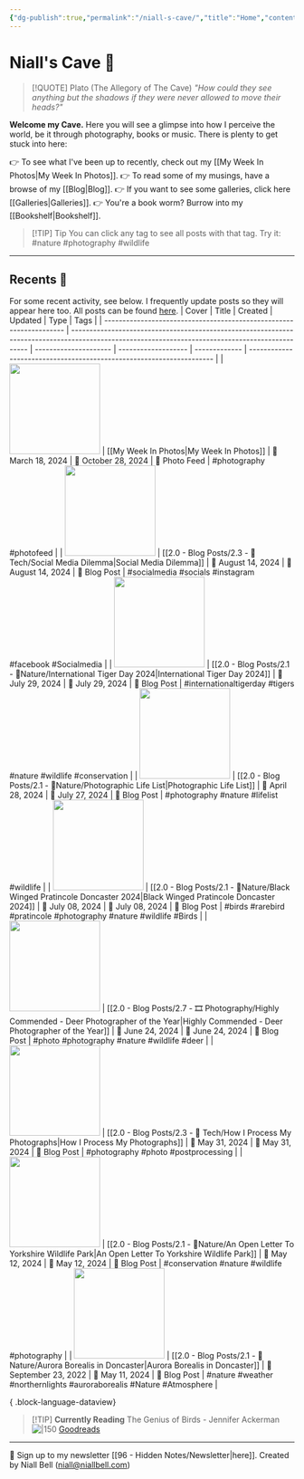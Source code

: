 ```yaml
---
{"dg-publish":true,"permalink":"/niall-s-cave/","title":"Home","contentClasses":"cards cards-cols-3 cards-cover cards-cover-no-border cards-title-hide-icons","tags":["gardenEntry"],"noteIcon":null,"created":"2024-04-07T21:59:11.083+01:00","updated":"2024-11-06T16:44:30.690+00:00"}
---
```


# Niall's Cave 🦇 

> [!QUOTE] Plato (The Allegory of The Cave)
> *"How could they see anything but the shadows if they were never allowed to move their heads?"*

**Welcome my Cave.** Here you will see a glimpse into how I perceive the world, be it through photography, books or music. There is plenty to get stuck into here:

👉 To see what I've been up to recently, check out my [[My Week In Photos\|My Week In Photos]].
👉 To read some of my musings, have a browse of my [[Blog\|Blog]].
👉 If you want to see some galleries, click here [[Galleries\|Galleries]].
👉 You're a book worm? Burrow into my [[Bookshelf\|Bookshelf]].

>[!TIP] Tip
>You can click any tag to see all posts with that tag. Try it: #nature #photography #wildlife

---

## Recents 📝

For some recent activity, see below. I frequently update posts so they will appear here too. All posts can be found [here](https://niallbell.com/blog).
| Cover                                                               | Title                                                                                                                                            | Created               | Updated             | Type          | Tags                                                                 |
| ------------------------------------------------------------------- | ------------------------------------------------------------------------------------------------------------------------------------------------ | --------------------- | ------------------- | ------------- | -------------------------------------------------------------------- |
| <img src='https://i.imgur.com/t3pESMu.jpeg' style='height:160px;'/> | [[My Week In Photos\|My Week In Photos]]                                                                                                      | 📅 March 18, 2024     | 🔄 October 28, 2024 | 💭 Photo Feed | #photography #photofeed                                              |
| <img src='https://i.imgur.com/9wUq3cS.jpg' style='height:160px;'/>  | [[2.0 - Blog Posts/2.3 - 💾 Tech/Social Media Dilemma\|Social Media Dilemma]]                                                                 | 📅 August 14, 2024    | 🔄 August 14, 2024  | 💭 Blog Post  | #socialmedia #socials #instagram #facebook #Socialmedia              |
| <img src='https://i.imgur.com/BiYriQv.png' style='height:160px;'/>  | [[2.0 - Blog Posts/2.1 - 🌱Nature/International Tiger Day 2024\|International Tiger Day 2024]]                                                | 📅 July 29, 2024      | 🔄 July 29, 2024    | 💭 Blog Post  | #internationaltigerday #tigers #nature #wildlife #conservation       |
| <img src='https://i.imgur.com/7VfFNPl.jpeg' style='height:160px;'/> | [[2.0 - Blog Posts/2.1 - 🌱Nature/Photographic Life List\|Photographic Life List]]                                                            | 📅 April 28, 2024     | 🔄 July 27, 2024    | 💭 Blog Post  | #photography #nature #lifelist #wildlife                             |
| <img src='https://i.imgur.com/IJUcoJt.jpeg' style='height:160px;'/> | [[2.0 - Blog Posts/2.1 - 🌱Nature/Black Winged Pratincole Doncaster 2024\|Black Winged Pratincole Doncaster 2024]]                            | 📅 July 08, 2024      | 🔄 July 08, 2024    | 💭 Blog Post  | #birds #rarebird #pratincole #photography #nature #wildlife #Birds   |
| <img src='https://i.imgur.com/8bzvnWQ.png' style='height:160px;'/>  | [[2.0 - Blog Posts/2.7 - 🎞️ Photography/Highly Commended - Deer Photographer of the Year\|Highly Commended - Deer Photographer of the Year]] | 📅 June 24, 2024      | 🔄 June 24, 2024    | 💭 Blog Post  | #photo #photography #nature #wildlife #deer                          |
| <img src='https://i.imgur.com/jo6fK8O.jpeg' style='height:160px;'/> | [[2.0 - Blog Posts/2.3 - 💾 Tech/How I Process My Photographs\|How I Process My Photographs]]                                                 | 📅 May 31, 2024       | 🔄 May 31, 2024     | 💭 Blog Post  | #photography #photo #postprocessing                                  |
| <img src='https://i.imgur.com/1pQK9Zn.jpeg' style='height:160px;'/> | [[2.0 - Blog Posts/2.1 - 🌱Nature/An Open Letter To Yorkshire Wildlife Park\|An Open Letter To Yorkshire Wildlife Park]]                      | 📅 May 12, 2024       | 🔄 May 12, 2024     | 💭 Blog Post  | #conservation #nature #wildlife #photography                         |
| <img src='https://i.imgur.com/9DONEvA.jpeg' style='height:160px;'/> | [[2.0 - Blog Posts/2.1 - 🌱Nature/Aurora Borealis in Doncaster\|Aurora Borealis in Doncaster]]                                                | 📅 September 23, 2022 | 🔄 May 11, 2024     | 💭 Blog Post  | #nature #weather #northernlights #auroraborealis #Nature #Atmosphere |

{ .block-language-dataview}

>[!TIP] **Currently Reading**
>The Genius of Birds - Jennifer Ackerman
>![|150](https://images-na.ssl-images-amazon.com/images/S/compressed.photo.goodreads.com/books/1445790452i/25938481.jpg)
>[Goodreads](https://www.goodreads.com/book/show/25938481-the-genius-of-birds)


---
📧 Sign up to my newsletter [[96 - Hidden Notes/Newsletter\|here]].
Created by Niall Bell (niall@niallbell.com)

